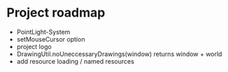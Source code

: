 # Project roadmap
- PointLight-System
- setMouseCursor option
- project logo
- DrawingUtil.noUneccessaryDrawings(window) returns window + world
- add resource loading / named resources